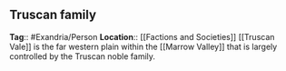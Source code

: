 ## Truscan family
**Tag**:: #Exandria/Person
**Location**:: [[Factions and Societies]]
[[Truscan Vale]] is the far western plain within the [[Marrow Valley]] that is largely controlled by the Truscan noble family.